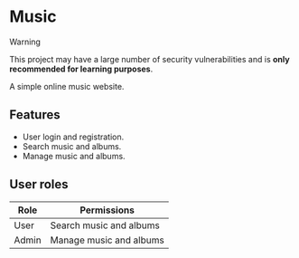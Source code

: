 # Music

> [!WARNING]  
> This project may have a large number of security vulnerabilities and is **only recommended for learning purposes**.  

A simple online music website.

## Features

- User login and registration.
- Search music and albums.
- Manage music and albums.

## User roles

| Role  | Permissions             |
| ----- | ----------------------- |
| User  | Search music and albums |
| Admin | Manage music and albums |
